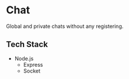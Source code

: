# Chat
Global and private chats without any registering.

## Tech Stack
- Node.js
  - Express
  - Socket
